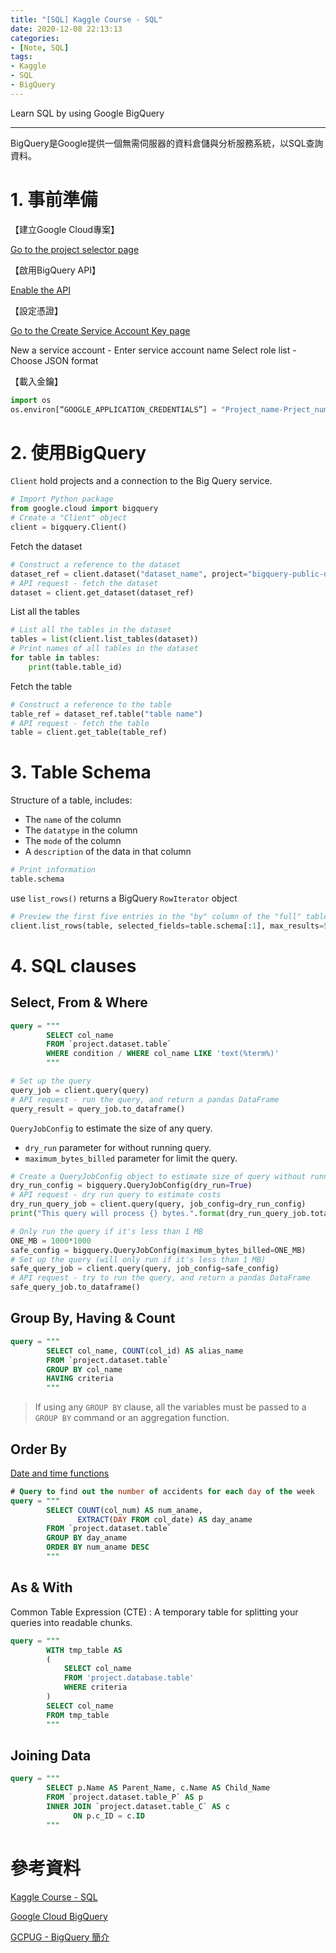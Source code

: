 ```yaml
---
title: "[SQL] Kaggle Course - SQL"
date: 2020-12-08 22:13:13
categories:
- [Note, SQL]
tags:
- Kaggle
- SQL
- BigQuery
---
```


Learn SQL by using Google BigQuery

<!-- more -->

---

BigQuery是Google提供一個無需伺服器的資料倉儲與分析服務系統，以SQL查詢資料。

# 1. 事前準備

【建立Google Cloud專案】

[Go to the project selector page](https://console.cloud.google.com/projectselector2/home/dashboard?_ga=2.181894574.847070024.1607437297-688873900.1607437297&_gac=1.91197544.1607438686.Cj0KCQiA5bz-BRD-ARIsABjT4ngzMSMkc9Akyr7tYV7Ur0d0H4HqeveucJybK1swRhZ5yJ2uZCohYawaApHvEALw_wcB)

【啟用BigQuery API】

[Enable the API](https://console.cloud.google.com/flows/enableapi?apiid=bigquery&_ga=2.177659564.847070024.1607437297-688873900.1607437297&_gac=1.192852184.1607438686.Cj0KCQiA5bz-BRD-ARIsABjT4ngzMSMkc9Akyr7tYV7Ur0d0H4HqeveucJybK1swRhZ5yJ2uZCohYawaApHvEALw_wcB)

【設定憑證】

[Go to the Create Service Account Key page](https://console.cloud.google.com/apis/credentials/serviceaccountkey?_ga=2.172948010.847070024.1607437297-688873900.1607437297&_gac=1.81295845.1607438686.Cj0KCQiA5bz-BRD-ARIsABjT4ngzMSMkc9Akyr7tYV7Ur0d0H4HqeveucJybK1swRhZ5yJ2uZCohYawaApHvEALw_wcB)

New a service account - Enter service account name
Select role list - Choose JSON format

【載入金鑰】
```python
import os
os.environ[“GOOGLE_APPLICATION_CREDENTIALS”] = "Project_name-Prject_number.json"
```

# 2. 使用BigQuery

`Client` hold projects and a connection to the Big Query service.

```python
# Import Python package
from google.cloud import bigquery
# Create a "Client" object
client = bigquery.Client()
```

Fetch the dataset
```python
# Construct a reference to the dataset
dataset_ref = client.dataset("dataset_name", project="bigquery-public-data")
# API request - fetch the dataset
dataset = client.get_dataset(dataset_ref)
```

List all the tables
```python
# List all the tables in the dataset
tables = list(client.list_tables(dataset))
# Print names of all tables in the dataset
for table in tables:  
    print(table.table_id)
```

Fetch the table
```python
# Construct a reference to the table
table_ref = dataset_ref.table("table name")
# API request - fetch the table
table = client.get_table(table_ref)
```

# 3. Table Schema

Structure of a table, includes:

- The `name` of the column
- The `datatype` in the column
- The `mode` of the column
- A `description` of the data in that column

```python
# Print information
table.schema
```

use `list_rows()` returns a BigQuery `RowIterator` object
```python
# Preview the first five entries in the "by" column of the "full" table
client.list_rows(table, selected_fields=table.schema[:1], max_results=5).to_dataframe()
```

# 4. SQL clauses

## Select, From & Where

```sql
query = """
		SELECT col_name 
		FROM `project.dataset.table` 
		WHERE condition / WHERE col_name LIKE 'text(%term%)'
		"""
```
```python
# Set up the query
query_job = client.query(query)
# API request - run the query, and return a pandas DataFrame
query_result = query_job.to_dataframe()
```

`QueryJobConfig` to estimate the size of any query.
- `dry_run` parameter for without running query.
- `maximum_bytes_billed` parameter for limit the query.

```python
# Create a QueryJobConfig object to estimate size of query without running it
dry_run_config = bigquery.QueryJobConfig(dry_run=True)
# API request - dry run query to estimate costs
dry_run_query_job = client.query(query, job_config=dry_run_config)
print("This query will process {} bytes.".format(dry_run_query_job.total_bytes_processed))

# Only run the query if it's less than 1 MB
ONE_MB = 1000*1000
safe_config = bigquery.QueryJobConfig(maximum_bytes_billed=ONE_MB)
# Set up the query (will only run if it's less than 1 MB)
safe_query_job = client.query(query, job_config=safe_config)
# API request - try to run the query, and return a pandas DataFrame
safe_query_job.to_dataframe()
```

## Group By, Having & Count

```sql
query = """
		SELECT col_name, COUNT(col_id) AS alias_name
		FROM `project.dataset.table` 
		GROUP BY col_name
		HAVING criteria
		"""
```
> If using any `GROUP BY` clause, all the variables must be passed to a `GROUP BY` command or an aggregation function.


## Order By

[Date and time functions](https://cloud.google.com/bigquery/docs/reference/legacy-sql#datetimefunctions)
```sql
# Query to find out the number of accidents for each day of the week
query = """
        SELECT COUNT(col_num) AS num_aname, 
               EXTRACT(DAY FROM col_date) AS day_aname
        FROM `project.dataset.table`
        GROUP BY day_aname
        ORDER BY num_aname DESC
        """
```

## As & With

Common Table Expression (CTE) : A temporary table for splitting your queries into readable chunks.
```sql
query = """
		WITH tmp_table AS
		(
			SELECT col_name
			FROM 'project.database.table'
			WHERE criteria
		)
		SELECT col_name
		FROM tmp_table
		"""
```

## Joining Data

```sql
query = """
		SELECT p.Name AS Parent_Name, c.Name AS Child_Name
		FROM `project.dataset.table_P` AS p
		INNER JOIN `project.dataset.table_C` AS c
			  ON p.c_ID = c.ID
		"""
```


# 參考資料

[Kaggle Course - SQL](https://www.kaggle.com/learn/intro-to-sql)

[Google Cloud BigQuery](https://cloud.google.com/bigquery)

[GCPUG - BigQuery 簡介](https://gcpug-tw.gitbook.io/google-cloud-platform-in-practice/google-cloud-shang-de-da-zi-liao-chu-li-fu-wu/bigquery/bigquery-jian-jie)